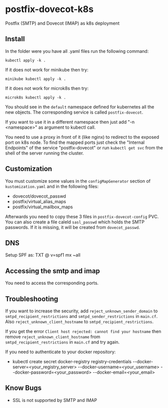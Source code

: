 # postfix-dovecot-k8s

Postfix (SMTP) and Dovecot (IMAP) as k8s deployment

## Install

In the folder were you have all .yaml files run the following command:

```
kubectl apply -k .
```

If it does not work for minikube then try:

```
minikube kubectl apply -k .
```

If it does not work for microk8s then try:

```
microk8s kubectl apply -k .
```

You should see in the `default` namespace defined for kubernetes all the new objects.
The corresponding service is called `postfix-dovecot`.

If you want to use it in a different namespace then just add "-n &lt;namespace&gt;" as argument to kubectl call.

You need to use a proxy in front of it (like nginx) to redirect to the exposed port on k8s node.
To find the mapped ports just check the "Internal Endpoints" of the service "postfix-dovecot"
or run `kubectl get svc` from the shell of the server running the cluster.

## Customization

You must customize some values in the `configMapGenerator` section of `kustomization.yaml` and in the following files:

- dovecot/dovecot_passwd
- postfix/virtual_alias_maps
- postfix/virtual_mailbox_maps

Afterwards you need to copy these 3 files in `postfix-dovecot-config` PVC.
You can also create a file caleld `sasl_passwd` which holds the SMTP passwords. If it is missing, it will be created from `dovecot_passwd`.

## DNS

Setup SPF as:
TXT @ v=spf1 mx ~all

## Accessing the smtp and imap

You need to access the corresponding ports.

## Troubleshooting

If you want to increase the security, add `reject_unknown_sender_domain` to `smtpd_recipient_restrictions` and `smtpd_sender_restrictions` in `main.cf`. Also `reject_unknown_client_hostname` to `smtpd_recipient_restrictions`.

If you get the error `Client host rejected: cannot find your hostname` then remove `reject_unknown_client_hostname` from `smtpd_recipient_restrictions` in `main.cf` and try again.

If you need to authenticate to your docker repository:

- kubectl create secret docker-registry registry-credentials --docker-server=<your_registry_server> --docker-username=<your_username> --docker-password=<your_password> --docker-email=<your_email>

## Know Bugs

- SSL is not supported by SMTP and IMAP
